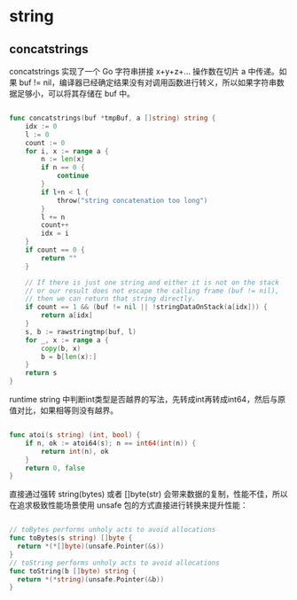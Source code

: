 # string

## concatstrings
concatstrings 实现了一个 Go 字符串拼接 x+y+z+... 操作数在切片 a 中传递。如果 buf != nil，编译器已经确定结果没有对调用函数进行转义，所以如果字符串数据足够小，可以将其存储在 buf 中。
```go

func concatstrings(buf *tmpBuf, a []string) string {
	idx := 0
	l := 0
	count := 0
	for i, x := range a {
		n := len(x)
		if n == 0 {
			continue
		}
		if l+n < l {
			throw("string concatenation too long")
		}
		l += n
		count++
		idx = i
	}
	if count == 0 {
		return ""
	}

	// If there is just one string and either it is not on the stack
	// or our result does not escape the calling frame (buf != nil),
	// then we can return that string directly.
	if count == 1 && (buf != nil || !stringDataOnStack(a[idx])) {
		return a[idx]
	}
	s, b := rawstringtmp(buf, l)
	for _, x := range a {
		copy(b, x)
		b = b[len(x):]
	}
	return s
}
```

runtime string 中判断int类型是否越界的写法，先转成int再转成int64，然后与原值对比，如果相等则没有越界。
```go

func atoi(s string) (int, bool) {
	if n, ok := atoi64(s); n == int64(int(n)) {
		return int(n), ok
	}
	return 0, false
}
```

直接通过强转 string(bytes) 或者 []byte(str) 会带来数据的复制，性能不佳，所以在追求极致性能场景使用 unsafe 包的方式直接进行转换来提升性能：
```go

// toBytes performs unholy acts to avoid allocations
func toBytes(s string) []byte {
  return *(*[]byte)(unsafe.Pointer(&s))
}
// toString performs unholy acts to avoid allocations
func toString(b []byte) string {
  return *(*string)(unsafe.Pointer(&b))
}
```